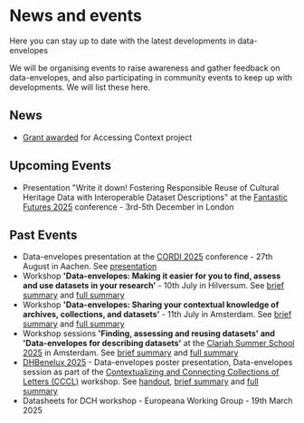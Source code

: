 # News and events
Here you can stay up to date with the latest developments in data-envelopes

We will be organising events to raise awareness and gather feedback on data-envelopes, and also participating in community events to keep up with developments. We will list these here.

## News
* [Grant awarded](https://www.huygens.knaw.nl/en/project-access-to-context-awarded-e-rihs-grant/) for Accessing Context project 

## Upcoming Events
* Presentation "Write it down! Fostering Responsible Reuse of Cultural Heritage Data with Interoperable Dataset Descriptions" at the [Fantastic Futures 2025](https://sites.google.com/view/ai4lam/fantastic-futures-2025?authuser=0) conference - 3rd-5th December in London
  
## Past Events
* Data-envelopes presentation at the [CORDI 2025](https://www.nfdi.de/cordi-2025/) conference  - 27th August in Aachen. See [presentation](https://zenodo.org/records/16992613)
* Workshop **'Data-envelopes: Making it easier for you to find, assess and use datasets in your research’** - 10th July in Hilversum. See [brief summary](<Brief summary of Data Contextualisation workshops.pdf>) and [full summary](<Summary of Data Contextualisation workshops.pdf>)
* Workshop **'Data-envelopes: Sharing your contextual knowledge of archives, collections, and datasets’** - 11th July in Amsterdam. See [brief summary](<Brief summary of Data Contextualisation workshops.pdf>) and [full summary](<Summary of Data Contextualisation workshops.pdf>)
* Workshop sessions **'Finding, assessing and reusing datasets' and 'Data-envelopes for describing datasets'** at the [Clariah Summer School 2025](https://www.clariah.nl/events/clariah-summer-school-2025) in Amsterdam. See [brief summary](<Brief summary of Data Contextualisation workshops.pdf>) and [full summary](<Summary of Data Contextualisation workshops.pdf>)
* [DHBenelux 2025](https://2025.dhbenelux.org) - Data-envelopes poster presentation, Data-envelopes session as part of the [Contextualizing and Connecting Collections of Letters (CCCL)](https://2025.dhbenelux.org/program-workshops/#w02) workshop. See [handout](https://zenodo.org/records/15590134), [brief summary](<Brief summary of Data Contextualisation workshops.pdf>) and [full summary](<Summary of Data Contextualisation workshops.pdf>)
* Datasheets for DCH workshop - Europeana Working Group - 19th March 2025
